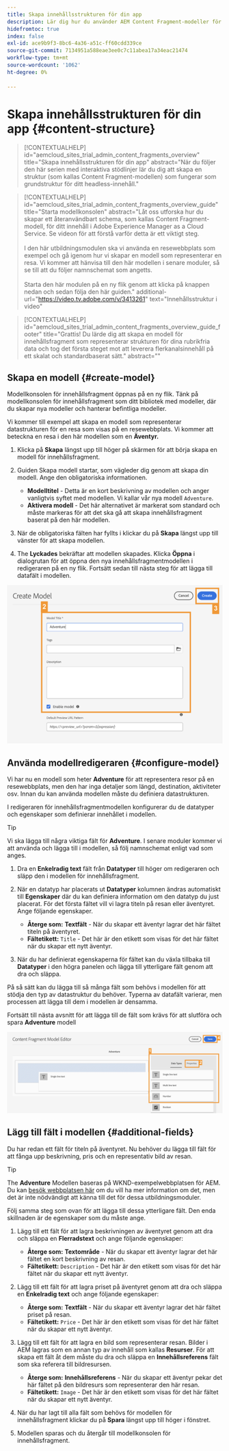 ```yaml
---
title: Skapa innehållsstrukturen för din app
description: Lär dig hur du använder AEM Content Fragment-modeller för att skapa en innehållsstruktur som fungerar som grund för ditt headless-innehåll.
hidefromtoc: true
index: false
exl-id: ace9b9f3-8bc6-4a36-a51c-ff60cdd339ce
source-git-commit: 7134951a588eae3ee0c7c11abea17a34eac21474
workflow-type: tm+mt
source-wordcount: '1062'
ht-degree: 0%

---
```



# Skapa innehållsstrukturen för din app {#content-structure}

>[!CONTEXTUALHELP]
>id="aemcloud_sites_trial_admin_content_fragments_overview"
>title="Skapa innehållsstrukturen för din app"
>abstract="När du följer den här serien med interaktiva stödlinjer lär du dig att skapa en struktur (som kallas Content Fragment-modellen) som fungerar som grundstruktur för ditt headless-innehåll."

>[!CONTEXTUALHELP]
>id="aemcloud_sites_trial_admin_content_fragments_overview_guide"
>title="Starta modellkonsolen"
>abstract="Låt oss utforska hur du skapar ett återanvändbart schema, som kallas Content Fragment-modell, för ditt innehåll i Adobe Experience Manager as a Cloud Service. Se videon för att förstå varför detta är ett viktigt steg. <br><br>I den här utbildningsmodulen ska vi använda en resewebbplats som exempel och gå igenom hur vi skapar en modell som representerar en resa. Vi kommer att hänvisa till den här modellen i senare moduler, så se till att du följer namnschemat som angetts.<br><br>Starta den här modulen på en ny flik genom att klicka på knappen nedan och sedan följa den här guiden."
>additional-url="https://video.tv.adobe.com/v/3413261" text="Innehållsstruktur i video"

>[!CONTEXTUALHELP]
>id="aemcloud_sites_trial_admin_content_fragments_overview_guide_footer"
>title="Grattis! Du lärde dig att skapa en modell för innehållsfragment som representerar strukturen för dina rubrikfria data och tog det första steget mot att leverera flerkanalsinnehåll på ett skalat och standardbaserat sätt."
>abstract=""

## Skapa en modell {#create-model}

Modellkonsolen för innehållsfragment öppnas på en ny flik. Tänk på modellkonsolen för innehållsfragment som ditt bibliotek med modeller, där du skapar nya modeller och hanterar befintliga modeller.

Vi kommer till exempel att skapa en modell som representerar datastrukturen för en resa som visas på en resewebbplats. Vi kommer att beteckna en resa i den här modellen som en **Äventyr.**

1. Klicka på **Skapa** längst upp till höger på skärmen för att börja skapa en modell för innehållsfragment.

1. Guiden Skapa modell startar, som vägleder dig genom att skapa din modell. Ange den obligatoriska informationen.

   * **Modelltitel** - Detta är en kort beskrivning av modellen och anger vanligtvis syftet med modellen. Vi kallar vår nya modell `Adventure`.
   * **Aktivera modell** - Det här alternativet är markerat som standard och måste markeras för att det ska gå att skapa innehållsfragment baserat på den här modellen.

1. När de obligatoriska fälten har fyllts i klickar du på **Skapa** längst upp till vänster för att skapa modellen.

1. The **Lyckades** bekräftar att modellen skapades. Klicka **Öppna** i dialogrutan för att öppna den nya innehållsfragmentmodellen i redigeraren på en ny flik. Fortsätt sedan till nästa steg för att lägga till datafält i modellen.

![Steg 2 och 3 av att skapa en modell för innehållsfragment](assets/do-not-localize/create-model.png)

## Använda modellredigeraren {#configure-model}

Vi har nu en modell som heter **Adventure** för att representera resor på en resewebbplats, men den har inga detaljer som längd, destination, aktiviteter osv. Innan du kan använda modellen måste du definiera datastrukturen.

I redigeraren för innehållsfragmentmodellen konfigurerar du de datatyper och egenskaper som definierar innehållet i modellen.

>[!TIP]
>
>Vi ska lägga till några viktiga fält för **Adventure**. I senare moduler kommer vi att använda och lägga till i modellen, så följ namnschemat enligt vad som anges.

1. Dra en **Enkelradig text** fält från **Datatyper** till höger om redigeraren och släpp den i modellen för innehållsfragment.

1. När en datatyp har placerats ut **Datatyper** kolumnen ändras automatiskt till **Egenskaper** där du kan definiera information om den datatyp du just placerat. För det första fältet vill vi lagra titeln på resan eller äventyret. Ange följande egenskaper.

   * **Återge som:** **Textfält** - När du skapar ett äventyr lagrar det här fältet titeln på äventyret.
   * **Fältetikett:** `Title` - Det här är den etikett som visas för det här fältet när du skapar ett nytt äventyr.

1. När du har definierat egenskaperna för fältet kan du växla tillbaka till **Datatyper** i den högra panelen och lägga till ytterligare fält genom att dra och släppa.

På så sätt kan du lägga till så många fält som behövs i modellen för att stödja den typ av datastruktur du behöver. Typerna av datafält varierar, men processen att lägga till dem i modellen är densamma.

Fortsätt till nästa avsnitt för att lägga till de fält som krävs för att slutföra och spara **Adventure** modell

![Steg ett, två och tre av de fält som läggs till i modellen](assets/do-not-localize/define-model-fields.png)

## Lägg till fält i modellen {#additional-fields}

Du har redan ett fält för titeln på äventyret. Nu behöver du lägga till fält för att fånga upp beskrivning, pris och en representativ bild av resan.

>[!TIP]
>
>The **Adventure** Modellen baseras på WKND-exempelwebbplatsen för AEM. Du kan [besök webbplatsen här](https://wknd.site/us/en/adventures/yosemite-backpacking.html) om du vill ha mer information om det, men det är inte nödvändigt att känna till det för dessa utbildningsmoduler.

Följ samma steg som ovan för att lägga till dessa ytterligare fält. Den enda skillnaden är de egenskaper som du måste ange.

1. Lägg till ett fält för att lagra beskrivningen av äventyret genom att dra och släppa en **Flerradstext** och ange följande egenskaper:

   * **Återge som:** **Textområde** - När du skapar ett äventyr lagrar det här fältet en kort beskrivning av resan.
   * **Fältetikett:** `Description` - Det här är den etikett som visas för det här fältet när du skapar ett nytt äventyr.

1. Lägg till ett fält för att lagra priset på äventyret genom att dra och släppa en **Enkelradig text** och ange följande egenskaper:

   * **Återge som:** **Textfält** - När du skapar ett äventyr lagrar det här fältet priset på resan.
   * **Fältetikett:** `Price` - Det här är den etikett som visas för det här fältet när du skapar ett nytt äventyr.

1. Lägg till ett fält för att lagra en bild som representerar resan. Bilder i AEM lagras som en annan typ av innehåll som kallas **Resurser**. För att skapa ett fält åt dem måste du dra och släppa en **Innehållsreferens** fält som ska referera till bildresursen.

   * **Återge som:** **Innehållsreferens** - När du skapar ett äventyr pekar det här fältet på den bildresurs som representerar den här resan.
   * **Fältetikett:** `Image` - Det här är den etikett som visas för det här fältet när du skapar ett nytt äventyr.

1. När du har lagt till alla fält som behövs för modellen för innehållsfragment klickar du på **Spara** längst upp till höger i fönstret.

1. Modellen sparas och du återgår till modellkonsolen för innehållsfragment.
